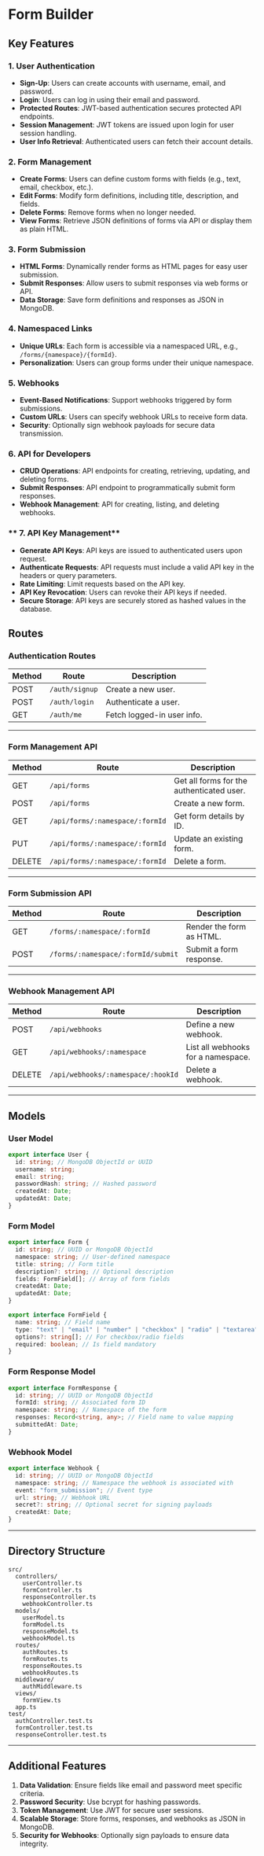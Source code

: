 # Form Builder

## **Key Features**

### **1. User Authentication**

- **Sign-Up**: Users can create accounts with username, email, and password.
- **Login**: Users can log in using their email and password.
- **Protected Routes**: JWT-based authentication secures protected API endpoints.
- **Session Management**: JWT tokens are issued upon login for user session handling.
- **User Info Retrieval**: Authenticated users can fetch their account details.

### **2. Form Management**

- **Create Forms**: Users can define custom forms with fields (e.g., text, email, checkbox, etc.).
- **Edit Forms**: Modify form definitions, including title, description, and fields.
- **Delete Forms**: Remove forms when no longer needed.
- **View Forms**: Retrieve JSON definitions of forms via API or display them as plain HTML.

### **3. Form Submission**

- **HTML Forms**: Dynamically render forms as HTML pages for easy user submission.
- **Submit Responses**: Allow users to submit responses via web forms or API.
- **Data Storage**: Save form definitions and responses as JSON in MongoDB.

### **4. Namespaced Links**

- **Unique URLs**: Each form is accessible via a namespaced URL, e.g., `/forms/{namespace}/{formId}`.
- **Personalization**: Users can group forms under their unique namespace.

### **5. Webhooks**

- **Event-Based Notifications**: Support webhooks triggered by form submissions.
- **Custom URLs**: Users can specify webhook URLs to receive form data.
- **Security**: Optionally sign webhook payloads for secure data transmission.

### **6. API for Developers**

- **CRUD Operations**: API endpoints for creating, retrieving, updating, and deleting forms.
- **Submit Responses**: API endpoint to programmatically submit form responses.
- **Webhook Management**: API for creating, listing, and deleting webhooks.

### ** 7. API Key Management**

- **Generate API Keys**: API keys are issued to authenticated users upon request.
- **Authenticate Requests**: API requests must include a valid API key in the headers or query parameters.
- **Rate Limiting**: Limit requests based on the API key.
- **API Key Revocation**: Users can revoke their API keys if needed.
- **Secure Storage**: API keys are securely stored as hashed values in the database.

## **Routes**

### **Authentication Routes**

| Method | Route          | Description                |
| ------ | -------------- | -------------------------- |
| POST   | `/auth/signup` | Create a new user.         |
| POST   | `/auth/login`  | Authenticate a user.       |
| GET    | `/auth/me`     | Fetch logged-in user info. |

---

### **Form Management API**

| Method | Route                           | Description                               |
| ------ | ------------------------------- | ----------------------------------------- |
| GET    | `/api/forms`                    | Get all forms for the authenticated user. |
| POST   | `/api/forms`                    | Create a new form.                        |
| GET    | `/api/forms/:namespace/:formId` | Get form details by ID.                   |
| PUT    | `/api/forms/:namespace/:formId` | Update an existing form.                  |
| DELETE | `/api/forms/:namespace/:formId` | Delete a form.                            |

---

### **Form Submission API**

| Method | Route                              | Description              |
| ------ | ---------------------------------- | ------------------------ |
| GET    | `/forms/:namespace/:formId`        | Render the form as HTML. |
| POST   | `/forms/:namespace/:formId/submit` | Submit a form response.  |

---

### **Webhook Management API**

| Method | Route                              | Description                        |
| ------ | ---------------------------------- | ---------------------------------- |
| POST   | `/api/webhooks`                    | Define a new webhook.              |
| GET    | `/api/webhooks/:namespace`         | List all webhooks for a namespace. |
| DELETE | `/api/webhooks/:namespace/:hookId` | Delete a webhook.                  |

---

## **Models**

### **User Model**

```typescript
export interface User {
  id: string; // MongoDB ObjectId or UUID
  username: string;
  email: string;
  passwordHash: string; // Hashed password
  createdAt: Date;
  updatedAt: Date;
}
```

### **Form Model**

```typescript
export interface Form {
  id: string; // UUID or MongoDB ObjectId
  namespace: string; // User-defined namespace
  title: string; // Form title
  description?: string; // Optional description
  fields: FormField[]; // Array of form fields
  createdAt: Date;
  updatedAt: Date;
}

export interface FormField {
  name: string; // Field name
  type: "text" | "email" | "number" | "checkbox" | "radio" | "textarea"; // Field type
  options?: string[]; // For checkbox/radio fields
  required: boolean; // Is field mandatory
}
```

### **Form Response Model**

```typescript
export interface FormResponse {
  id: string; // UUID or MongoDB ObjectId
  formId: string; // Associated form ID
  namespace: string; // Namespace of the form
  responses: Record<string, any>; // Field name to value mapping
  submittedAt: Date;
}
```

### **Webhook Model**

```typescript
export interface Webhook {
  id: string; // UUID or MongoDB ObjectId
  namespace: string; // Namespace the webhook is associated with
  event: "form_submission"; // Event type
  url: string; // Webhook URL
  secret?: string; // Optional secret for signing payloads
  createdAt: Date;
}
```

---

## **Directory Structure**

```
src/
  controllers/
    userController.ts
    formController.ts
    responseController.ts
    webhookController.ts
  models/
    userModel.ts
    formModel.ts
    responseModel.ts
    webhookModel.ts
  routes/
    authRoutes.ts
    formRoutes.ts
    responseRoutes.ts
    webhookRoutes.ts
  middleware/
    authMiddleware.ts
  views/
    formView.ts
  app.ts
test/
  authController.test.ts
  formController.test.ts
  responseController.test.ts
```

---

## **Additional Features**

1. **Data Validation**: Ensure fields like email and password meet specific criteria.
2. **Password Security**: Use bcrypt for hashing passwords.
3. **Token Management**: Use JWT for secure user sessions.
4. **Scalable Storage**: Store forms, responses, and webhooks as JSON in MongoDB.
5. **Security for Webhooks**: Optionally sign payloads to ensure data integrity.
